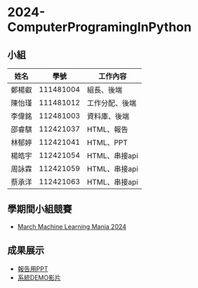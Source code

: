 # 2024-ComputerProgramingInPython
## 小組
| 姓名 | 學號 | 工作內容 |
|-------|-------|-------|
| 鄭楊叡 | 111481004 | 組長、後端 |
| 陳怡瑾 | 111481012 | 工作分配、後端 |
| 李偉銘 | 112481003 | 資料庫、後端 |
| 邵睿騏 | 112421037 | HTML、報告 |
| 林郁婷 | 112421041 | HTML、PPT |
| 楊皓宇 | 112421054 | HTML、串接api |
| 周詠霖 | 112421059 | HTML、串接api |
| 蔡承洋 | 112421063 | HTML、串接api |

## 學期間小組競賽
- [March Machine Learning Mania 2024](https://www.kaggle.com/competitions/march-machine-learning-mania-2024)
## 成果展示
- [報告用PPT](https://www.canva.com/design/DAGCBGLDC90/1TrzQfKHWJiNC0_z26-lcw/edit?utm_content=DAGCBGLDC90&utm_campaign=designshare&utm_medium=link2&utm_source=sharebutton)</br>
- [系統DEMO影片](https://www.youtube.com/watch?v=X-0GFfpIMTc)
